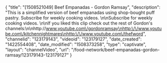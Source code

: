 {
    "title": "[1508521049] Beef Empanadas - Gordon Ramsay",
    "description": "This is a simplified version of beef empanadas using shop-bought puff pastry. Subscribe for weekly cooking videos. \n\nSubscribe for weekly cooking videos. \n\nIf you liked this clip check out the rest of Gordon's channels:\n\nhttp:\/\/www.youtube.com\/gordonramsay\nhttp:\/\/www.youtube.com\/kitchennightmares\nhttp:\/\/www.youtube.com\/thefword",
    "channelid": "123179143",
    "videoid": "123179127",
    "date_created": "1422554408",
    "date_modified": "1508373258",
    "type": "captivate",
    "layout": "channelVideo",
    "url": "\/food-network\/beef-empanadas-gordon-ramsay\/123179143-123179127"
}